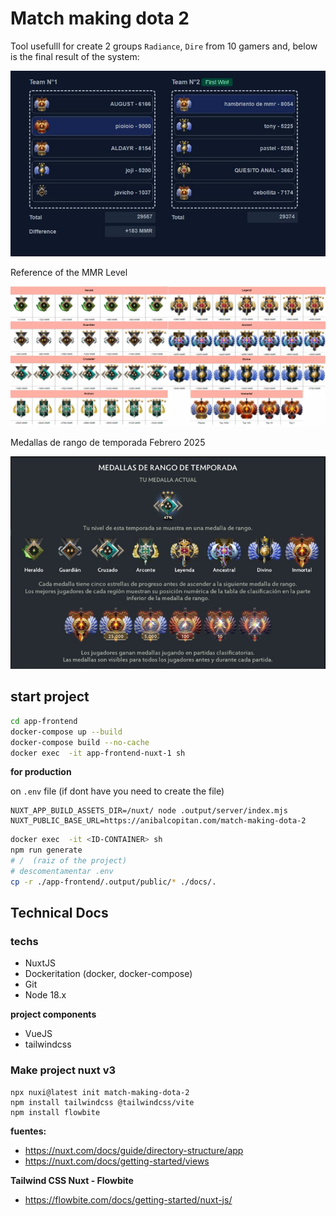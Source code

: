 # Match making dota 2

Tool usefulll for create 2 groups `Radiance`, `Dire` from
10 gamers and, below is the final result of the system:

![Resultado armado de equipos dota 2 con diferencia de MMR](./README/resultado-armado-de-equipos-dota-2-con-diferencia-de-MMR.jpg)


Reference of the MMR Level

![Medallas MMR dota 2](./README/medallas-MMR-dota-2.jpg)


Medallas de rango de temporada Febrero 2025

![medallas de rango](./README/medallas-de-rango-de-temporada-febrero-2025.jpg)

## start project

```bash
cd app-frontend
docker-compose up --build
docker-compose build --no-cache
docker exec  -it app-frontend-nuxt-1 sh
```

**for production**

on `.env` file (if dont have you need to create the file)

```
NUXT_APP_BUILD_ASSETS_DIR=/nuxt/ node .output/server/index.mjs
NUXT_PUBLIC_BASE_URL=https://anibalcopitan.com/match-making-dota-2
```

```bash
docker exec  -it <ID-CONTAINER> sh
npm run generate
# /  (raiz of the project)
# descomentamentar .env
cp -r ./app-frontend/.output/public/* ./docs/.
```
## Technical Docs

### techs

- NuxtJS
- Dockeritation (docker, docker-compose)
- Git
- Node 18.x

**project components**

- VueJS
- tailwindcss


### Make project nuxt v3

    npx nuxi@latest init match-making-dota-2
    npm install tailwindcss @tailwindcss/vite
    npm install flowbite

**fuentes:**

- https://nuxt.com/docs/guide/directory-structure/app
- https://nuxt.com/docs/getting-started/views

**Tailwind CSS Nuxt - Flowbite**
- https://flowbite.com/docs/getting-started/nuxt-js/

